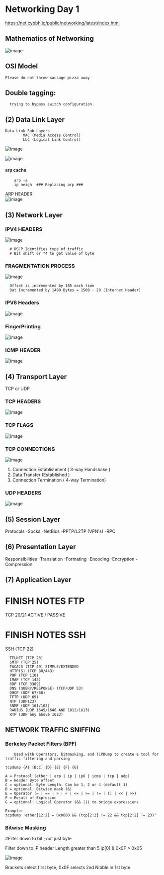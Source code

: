 # Networking Day 1

https://net.cybbh.io/public/networking/latest/index.html


## Mathematics of Networking

![image](https://github.com/SoulPiercer/COSC-Notes/assets/108113301/efad4117-0cac-4634-99a6-160816eccc93)

## OSI Model
  
    Please do not throw sausage pizza away
    


## Double tagging:
  
      trying to bypass switch configuration. 
## (2) Data Link Layer
    Data Link Sub-Layers
            MAC (Media Access Control) 
            LLC (Logical Link Control)
            
![image](https://github.com/SoulPiercer/COSC-Notes/assets/108113301/ab91af55-1485-4232-8219-5d179e8cda1a)

![image](https://github.com/SoulPiercer/COSC-Notes/assets/108113301/748fb98c-8b34-49c6-bd4b-397cae0992bb)
#### arp cache
        arp -a
        ip neigh  ### Replacing arp ###
ARP HEADER        
![image](https://github.com/SoulPiercer/COSC-Notes/assets/108113301/92966807-355b-48fc-9331-f0cb99c6ed81)


## (3) Network Layer
### IPV4 HEADERS
![image](https://github.com/SoulPiercer/COSC-Notes/assets/108113301/38ff8fc2-33fc-45fb-8e3d-11d2ef0095c3)

      # DSCP Identifies type of traffic
      # Bit shift or *4 to get value of byte

### FRAGMENTATION PROCESS
![image](https://github.com/SoulPiercer/COSC-Notes/assets/108113301/a609715f-c445-4b96-ae88-2c86e3663753)

      Offset is incremented by 185 each time
      Dat Incremented by 1480 Bytes = 1500 - 20 (Internet Header)
      
      
### IPV6 Headers
![image](https://github.com/SoulPiercer/COSC-Notes/assets/108113301/e1545f15-ea06-4733-ab62-95a44fad1f26)


### FingerPrinting
![image](https://github.com/SoulPiercer/COSC-Notes/assets/108113301/a96930d7-9e1b-4d2e-9f79-38b8f1fba22a)

### ICMP HEADER

![image](https://github.com/SoulPiercer/COSC-Notes/assets/108113301/aad00760-d17b-4704-ade6-53490145dd9c)

## (4) Transport Layer
TCP or UDP

### TCP HEADERS
![image](https://github.com/SoulPiercer/COSC-Notes/assets/108113301/836d9eb8-678a-48ee-a552-03bf2e61ae82)

### TCP FLAGS
![image](https://github.com/SoulPiercer/COSC-Notes/assets/108113301/f0868bda-1e61-4171-ae47-323e45dde3dc)

### TCP CONNECTIONS
![image](https://github.com/SoulPiercer/COSC-Notes/assets/108113301/bcd088b6-62bf-498a-8603-ecf55941067f)

1) Connection Establishment ( 3-way Handshake )
2) Data Transfer (Established )
3) Connection Termination ( 4-way Termination)

### UDP HEADERS

![image](https://github.com/SoulPiercer/COSC-Notes/assets/108113301/a30089e2-1380-4364-8c6d-24f9b0b6e355)


## (5) Session Layer
Protocols
  -Socks
  -NetBios
  -PPTP/L2TP (VPN's)
  -RPC

## (6) Presentation Layer
Responsibilities
  -Translation
  -Formating
  -Encoding
  -Encryption
  -Compression

## (7) Application Layer

# FINISH NOTES FTP 
  TCP 20/21
  ACTIVE / PASSIVE
  
# FINISH NOTES SSH
 SSH (TCP 22) 

      TELNET (TCP 23)
      SMTP (TCP 25)
      TACACS (TCP 49) SIMPLE/EXTENDED
      HTTP(S) (TCP 80/443)
      POP (TCP 110)
      IMAP (TCP 143)
      RDP (TCP 3389)
      DNS (QUERY/RESPONSE) (TCP/UDP 53)
      DHCP (UDP 67/68)
      TFTP (UDP 69)
      NTP (UDP123)
      SNMP (UDP 161/162)
      RADIUS (UDP 1645/1646 AND 1812/1813)
      RTP (UDP any above 1023)
      
## NETWORK TRAFFIC SNIFFING


  ### Berkeley Packet Filters (BPF)

        Used with Operators, bitmasking, and TCPDump to create a tool for traffic filtering and parsing
    
    tcpdump {A} [B:C] {D} {E} {F} {G}

    A = Protocol (ether | arp | ip | ip6 | icmp | tcp | udp)
    B = Header Byte offset
    C = optional: Byte Length. Can be 1, 2 or 4 (default 1)
    D = optional: Bitwise mask (&)
    E = Operator (= | == | > | < | <= | >= | != | () | << | >>)
    F = Result of Expresion
    G = optional: Logical Operator (&& ||) to bridge expressions
    
    Example:
    tcpdump 'ether[12:2] = 0x0800 && (tcp[2:2] != 22 && tcp[2:2] != 23)'

  ### Bitwise Masking

  #Filter down to bit ; not just byte

Filter down to IP header Length  greater than 5
ip[0] & 0x0F > 0x05

  ![image](https://github.com/SoulPiercer/COSC-Notes/assets/108113301/fe86730c-e014-4d8d-b9b7-69a6c983f31d)

  Brackets select first byte; 0x0F selects 2nd Nibble in 1st byte.

  
